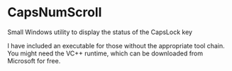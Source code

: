 # CapsNumScroll
Small Windows utility to display the status of the CapsLock key

I have included an executable for those without the appropriate tool chain. You might need the VC++ runtime, which can be downloaded from Microsoft for free.
